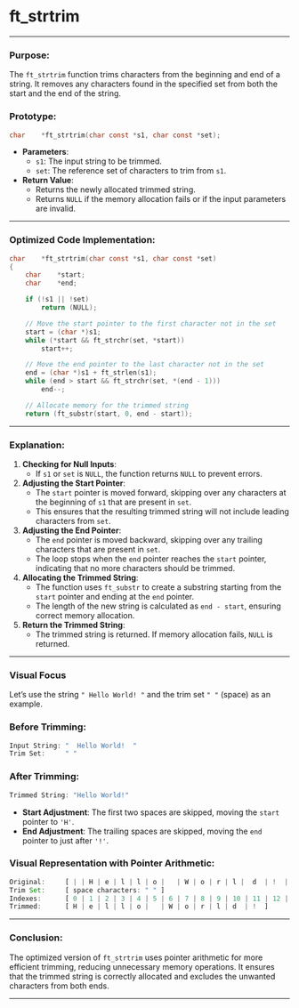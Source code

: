 # **ft_strtrim**

---

### **Purpose**:

The `ft_strtrim` function trims characters from the beginning and end of a string. It removes any characters found in the specified set from both the start and the end of the string.

### **Prototype**:

```c
char	*ft_strtrim(char const *s1, char const *set);

```

- **Parameters**:
    - `s1`: The input string to be trimmed.
    - `set`: The reference set of characters to trim from `s1`.
- **Return Value**:
    - Returns the newly allocated trimmed string.
    - Returns `NULL` if the memory allocation fails or if the input parameters are invalid.

---

### **Optimized Code Implementation**:

```c
char	*ft_strtrim(char const *s1, char const *set)
{
	char	*start;
	char	*end;

	if (!s1 || !set)
		return (NULL);

	// Move the start pointer to the first character not in the set
	start = (char *)s1;
	while (*start && ft_strchr(set, *start))
		start++;

	// Move the end pointer to the last character not in the set
	end = (char *)s1 + ft_strlen(s1);
	while (end > start && ft_strchr(set, *(end - 1)))
		end--;

	// Allocate memory for the trimmed string
	return (ft_substr(start, 0, end - start));
```

---

### **Explanation**:

1. **Checking for Null Inputs**:
    - If `s1` or `set` is `NULL`, the function returns `NULL` to prevent errors.
2. **Adjusting the Start Pointer**:
    - The `start` pointer is moved forward, skipping over any characters at the beginning of `s1` that are present in `set`.
    - This ensures that the resulting trimmed string will not include leading characters from `set`.
3. **Adjusting the End Pointer**:
    - The `end` pointer is moved backward, skipping over any trailing characters that are present in `set`.
    - The loop stops when the `end` pointer reaches the `start` pointer, indicating that no more characters should be trimmed.
4. **Allocating the Trimmed String**:
    - The function uses `ft_substr` to create a substring starting from the `start` pointer and ending at the `end` pointer.
    - The length of the new string is calculated as `end - start`, ensuring correct memory allocation.
5. **Return the Trimmed String**:
    - The trimmed string is returned. If memory allocation fails, `NULL` is returned.

---

### **Visual Focus**

Let’s use the string `" Hello World! "` and the trim set `" "` (space) as an example.

### **Before Trimming**:

```c
Input String: "  Hello World!  "
Trim Set:     " "
```

### **After Trimming**:

```c
Trimmed String: "Hello World!"
```

- **Start Adjustment**: The first two spaces are skipped, moving the `start` pointer to `'H'`.
- **End Adjustment**: The trailing spaces are skipped, moving the `end` pointer to just after `'!'`.

### **Visual Representation with Pointer Arithmetic**:

```jsx
Original:     [ | | H | e | l | l | o |   | W | o | r | l |  d  | !  |    |    ]
Trim Set:     [ space characters: " " ]
Indexes:      [ 0 | 1 | 2 | 3 | 4 | 5 | 6 | 7 | 8 | 9 | 10 | 11 | 12 | 13 | 14 ]
Trimmed:      [ H | e | l | l | o |   | W | o | r | l | d  | !  ]
```

---

### **Conclusion**:

The optimized version of `ft_strtrim` uses pointer arithmetic for more efficient trimming, reducing unnecessary memory operations. It ensures that the trimmed string is correctly allocated and excludes the unwanted characters from both ends.

---